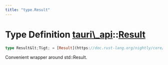 ```yaml
---
title: "type.Result"
---
```


Type Definition [tauri\\\_api](/docs/api/rust/tauri\_api/index.html)::[Result](/docs/api/rust/tauri\_api/)
==========================================================================================================

```rust
type Result&lt;T&gt; = [Result](https://doc.rust-lang.org/nightly/core/result/enum.Result.html "enum core::result::Result")&lt;T, [Error](/docs/api/rust/tauri\_api/../tauri\_api/struct.Error.html "struct tauri\_api::Error")\&gt;;
```

Convenient wrapper around <span>std::Result</span>.
      